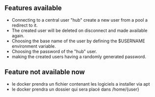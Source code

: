## Features available
- Connecting to a central user "hub" create a new user from a pool a redirect to it.
- The created user will be deleted on disconnect and made available again.
- Choosing the base name of the user by defining the $USERNAME environment variable.
- Choosing the password of the "hub" user.
- making the created users having a randomly generated password.

## Feature not available now
- le docker prendra un fichier contenant les logiciels a installer via apt
- le docker prendra un dossier qui sera placé dans /home/{user}

